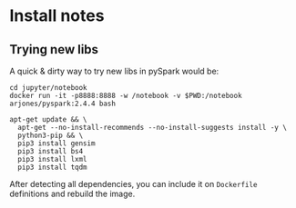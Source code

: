 # Install notes

## Trying new libs
A quick & dirty way to try new libs in pySpark would be:

```
cd jupyter/notebook
docker run -it -p8888:8888 -w /notebook -v $PWD:/notebook arjones/pyspark:2.4.4 bash

apt-get update && \
  apt-get --no-install-recommends --no-install-suggests install -y \
  python3-pip && \
  pip3 install gensim
  pip3 install bs4
  pip3 install lxml
  pip3 install tqdm

```

After detecting all dependencies, you can include it on `Dockerfile` definitions and rebuild the image.